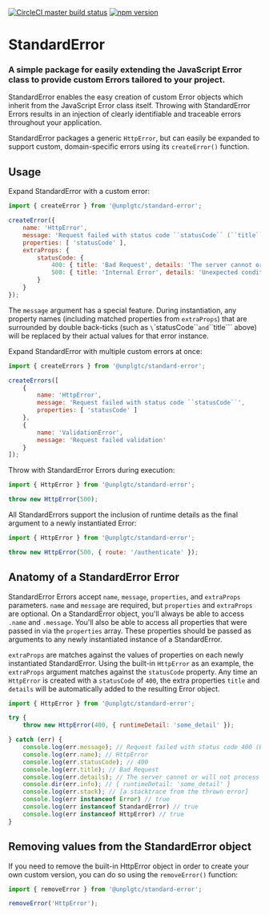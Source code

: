 [![CircleCI master build status](https://img.shields.io/circleci/project/github/unplgtc/StandardError/master.svg?label=master&logo=circleci)](https://circleci.com/gh/unplgtc/StandardError/tree/master)
[![npm version](https://img.shields.io/npm/v/@unplgtc/standard-error.svg)](https://www.npmjs.com/package/@unplgtc/standard-error)

# StandardError

### A simple package for easily extending the JavaScript Error class to provide custom Errors tailored to your project.

StandardError enables the easy creation of custom Error objects which inherit from the JavaScript Error class itself. Throwing with StandardError Errors results in an injection of clearly identifiable and traceable errors throughout your application.

StandardError packages a generic `HttpError`, but can easily be expanded to support custom, domain-specific errors using its `createError()` function.

## Usage

Expand StandardError with a custom error:

```js
import { createError } from '@unplgtc/standard-error';

createError({
	name: 'HttpError',
	message: 'Request failed with status code ``statusCode`` (``title``)',
	properties: [ 'statusCode' ],
	extraProps: {
		statusCode: {
			400: { title: 'Bad Request', details: 'The server cannot or will not process the request' },
			500: { title: 'Internal Error', details: 'Unexpected condition was encountered' }
		}
	}
});
```

The `message` argument has a special feature. During instantiation, any property names (including matched properties from `extraProps`) that are surrounded by double back-ticks (such as `\`\`statusCode\`\`` and `\`\`title\`\`` above) will be replaced by their actual values for that error instance.

Expand StandardError with multiple custom errors at once:

```js
import { createErrors } from '@unplgtc/standard-error';

createErrors([
	{
		name: 'HttpError',
		message: 'Request failed with status code ``statusCode``',
		properties: [ 'statusCode' ]
	},
	{
		name: 'ValidationError',
		message: 'Request failed validation'
	}
]);
```

Throw with StandardError Errors during execution:

```js
import { HttpError } from '@unplgtc/standard-error';

throw new HttpError(500);
```

All StandardErrors support the inclusion of runtime details as the final argument to a newly instantiated Error:

```js
import { HttpError } from '@unplgtc/standard-error';

throw new HttpError(500, { route: '/authenticate' });
```

## Anatomy of a StandardError Error

StandardError Errors accept `name`, `message`, `properties`, and `extraProps` parameters. `name` and `message` are required, but `properties` and `extraProps` are optional. On a StandardError object, you'll always be able to access `.name` and `.message`. You'll also be able to access all properties that were passed in via the `properties` array. These properties should be passed as arguments to any newly instantiated instance of a StandardError.

`extraProps` are matches against the values of properties on each newly instantiated StandardError. Using the built-in `HttpError` as an example, the `extraProps` argument matches against the `statusCode` property. Any time an `HttpError` is created with a `statusCode` of `400`, the extra properties `title` and `details` will be automatically added to the resulting Error object.

```js
import { HttpError } from '@unplgtc/standard-error';

try {
	throw new HttpError(400, { runtimeDetail: 'some_detail' });

} catch (err) {
	console.log(err.message); // Request failed with status code 400 (Bad Request)
	console.log(err.name); // HttpError
	console.log(err.statusCode); // 400
	console.log(err.title); // Bad Request
	console.log(err.details); // The server cannot or will not process the request
	console.dir(err.info); // { runtimeDetail: 'some_detail' }
	console.log(err.stack); // [a stacktrace from the thrown error]
	console.log(err instanceof Error) // true
	console.log(err instanceof StandardError) // true
	console.log(err instanceof HttpError) // true
}
```

## Removing values from the StandardError object

If you need to remove the built-in HttpError object in order to create your own custom version, you can do so using the `removeError()` function:

```js
import { removeError } from '@unplgtc/standard-error';

removeError('HttpError');
```
